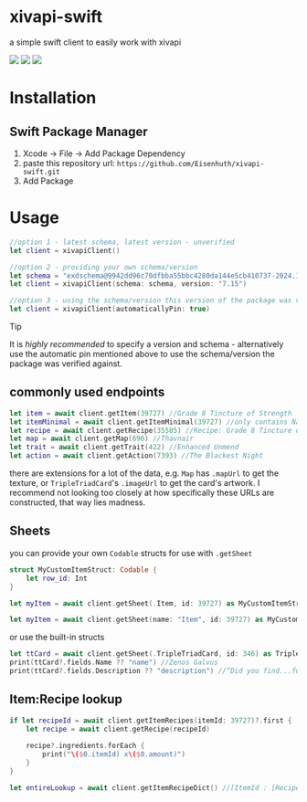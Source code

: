 # xivapi-swift
a simple swift client to easily work with xivapi

[![](https://img.shields.io/endpoint?url=https%3A%2F%2Fswiftpackageindex.com%2Fapi%2Fpackages%2FEisenhuth%2Fxivapi-swift%2Fbadge%3Ftype%3Dswift-versions)](https://swiftpackageindex.com/Eisenhuth/xivapi-swift)
[![](https://img.shields.io/endpoint?url=https%3A%2F%2Fswiftpackageindex.com%2Fapi%2Fpackages%2FEisenhuth%2Fxivapi-swift%2Fbadge%3Ftype%3Dplatforms)](https://swiftpackageindex.com/Eisenhuth/xivapi-swift)
[![](https://img.shields.io/badge/DocC-documentation-orange)](https://swiftpackageindex.com/eisenhuth/xivapi-swift/master/documentation/xivapi_swift/xivapiclient)


# Installation
## Swift Package Manager

1. Xcode -> File -> Add Package Dependency
2. paste this repository url: `https://github.com/Eisenhuth/xivapi-swift.git`
3. Add Package

# Usage
```swift
//option 1 - latest schema, latest version - unverified
let client = xivapiClient() 
```
```swift
//option 2 - providing your own schema/version
let schema = "exdschema@9942dd96c70dfbba55bbc4280da144e5cb410737-2024.11.06.0000.0000"
let client = xivapiClient(schema: schema, version: "7.15")
```
```swift
//option 3 - using the schema/version this version of the package was verified against
let client = xivapiClient(automaticallyPin: true)
```
> [!TIP]
> It is _highly recommended_ to specify a version and schema - alternatively use the automatic pin mentioned above to use the schema/version the package was verified against.

## commonly used endpoints
```swift
let item = await client.getItem(39727) //Grade 8 Tincture of Strength
let itemMinimal = await client.getItemMinimal(39727) //only contains Name, Description, Icon
let recipe = await client.getRecipe(35585) //Recipe: Grade 8 Tincture of Strength
let map = await client.getMap(696) //Thavnair
let trait = await client.getTrait(422) //Enhanced Unmend
let action = await client.getAction(7393) //The Blackest Night
```
there are extensions for a lot of the data, e.g. `Map` has `.mapUrl` to get the texture, or `TripleTriadCard`'s `.imageUrl` to get the card's artwork. I recommend not looking too closely at how specifically these URLs are constructed, that way lies madness.

## Sheets
you can provide your own `Codable` structs for use with `.getSheet`
```swift
struct MyCustomItemStruct: Codable {
    let row_id: Int
}
```
```swift
let myItem = await client.getSheet(.Item, id: 39727) as MyCustomItemStruct?
```
```swift
let myItem = await client.getSheet(name: "Item", id: 39727) as MyCustomItemStruct?
```
or use the built-in structs
```swift
let ttCard = await client.getSheet(.TripleTriadCard, id: 346) as TripleTriadCard?
print(ttCard?.fields.Name ?? "name") //Zenos Galvus
print(ttCard?.fields.Description ?? "description") //“Did you find...fulfillment?”

```

## Item:Recipe lookup
```swift
if let recipeId = await client.getItemRecipes(itemId: 39727)?.first {
    let recipe = await client.getRecipe(recipeId)
    
    recipe?.ingredients.forEach {
        print("\($0.itemId) x\($0.amount)")
    }
}

let entireLookup = await client.getItemRecipeDict() //[ItemId : [RecipeId]]
```
